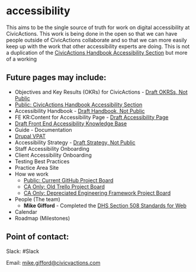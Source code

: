 # accessibility

This aims to be the single source of truth for work on digital accessibility at CivicActions. This work is being done in the open so that we can have people outside of CivicActions collaborate and so that we can more easily keep up with the work that other accessibility experts are doing. This is not a duplication of the [CivicActions Handbook Accessibility Section](https://handbook.civicactions.com/en/latest/060-engineering/accessibility/#accessibility) but more of a working 

## Future pages may include:

- Objectives and Key Results (OKRs) for CivicActions - [Draft OKRSs, Not Public](https://docs.google.com/document/d/17SA1mNcVtTH7daKThZDN_QIdoRyYXhEjNmqkSEAJRTE/edit#)
- [Public: CivicActions Handbook Accessibility Section](https://handbook.civicactions.com/en/latest/060-engineering/accessibility/#accessibility)
- Accessibility Handbook - [Draft Handbook, Not Public](https://docs.google.com/document/d/1_zbP87VHT_XMOAyER0gNhNFSvYfcsnR13lMxOo8nEi4/edit#heading=h.9jti0zaeqark)
- FE KR:Content for Accessibility Page - [Draft Accessibility Page](https://docs.google.com/document/d/16OV6_zjvP43nSCsEEyLA9OZJbjjF9vaM_kAH3JAFhC0/edit)
- [Draft Front End Accessibility Knowledge Base](https://civicactions.github.io/FE-knowledgebase/accessibility/)
- Guide - Documentation
- [Drupal VPAT](https://github.com/CivicActions/accessibility/tree/main/VPAT)
- Accessibility Strategy - [Draft Strategy, Not Public](https://docs.google.com/document/d/1WRs6YQhErTRJQOm8j6PPN0gyykslDqpOMwpBC1ZptpM/edit#)
- Staff Accessibility Onboarding
- Client Accessibility Onboarding
- Testing Best Practices
- Practice Area Site
- How we work 
    - [Public: Current GitHub Project Board](https://github.com/CivicActions/accessibility/projects/1)
    - [CA Only: Old Trello Project Board](https://trello.com/b/XjQhpgEF/civicactions-accessibility)
    - [CA Only: Depreciated Engineering Framework Project Board](https://trello.com/b/LVtWTgkS/engineering-framework)
- People (The team)
    - **Mike Gifford** - Completed the [DHS Section 508 Standards for Web](https://www.dhs.gov/trusted-tester)
- Calendar
- Roadmap (Milestones)

## Point of contact:

Slack: #Slack

Email: mike.gifford@civicvactions.com
